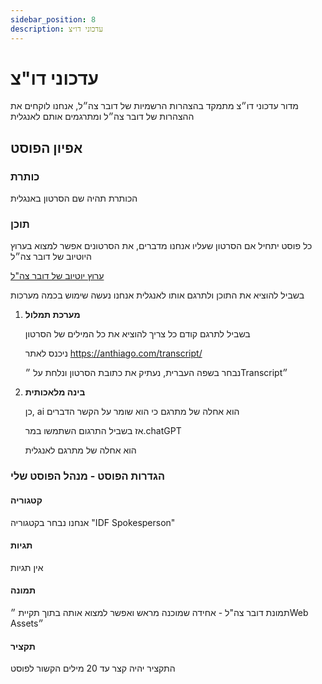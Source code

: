 ```yaml
---
sidebar_position: 8
description: עדכוני דו״צ
---
```


# עדכוני דו"צ
מדור עדכוני דו״צ מתמקד בהצהרות הרשמיות של דובר צה״ל, 
אנחנו לוקחים את ההצהרות של דובר צה״ל ומתרגמים אותם לאנגלית

## אפיון הפוסט
### כותרת
הכותרת תהיה שם הסרטון באנגלית
### תוכן

כל פוסט יתחיל אם הסרטון שעליו אנחנו מדברים, את הסרטונים אפשר למצוא בערוץ היוטיוב של דובר צה״ל
    
[ערוץ יוטיוב של דובר צה"ל](https://www.youtube.com/@Atar-Tzahal)

בשביל להוציא את התוכן ולתרגם אותו לאנגלית אנחנו נעשה שימוש בכמה מערכות
1. **מערכת תמלול**
   
    בשביל לתרגם קודם כל צריך להוציא את כל המילים של הסרטון

    ניכנס לאתר https://anthiago.com/transcript/

    נבחר בשפה העברית, נעתיק את כתובת הסרטון ונלחת על ״Transcript״

2. **בינה מלאכותית**
   
    כן, ai הוא אחלה של מתרגם כי הוא שומר על הקשר הדברים

    אז בשביל התרגום השתמשו במר.chatGPT

    הוא אחלה של מתרגם לאנגלית

### הגדרות הפוסט - מנהל הפוסט שלי
#### קטגוריה
אנחנו נבחר בקטגוריה "IDF Spokesperson"
#### תגיות
אין תגיות
#### תמונה
תמונת דובר צה"ל - אחידה שמוכנה מראש ואפשר למצוא אותה בתוך תקיית ״Web Assets״
#### תקציר
התקציר יהיה קצר עד 20 מילים הקשור לפוסט